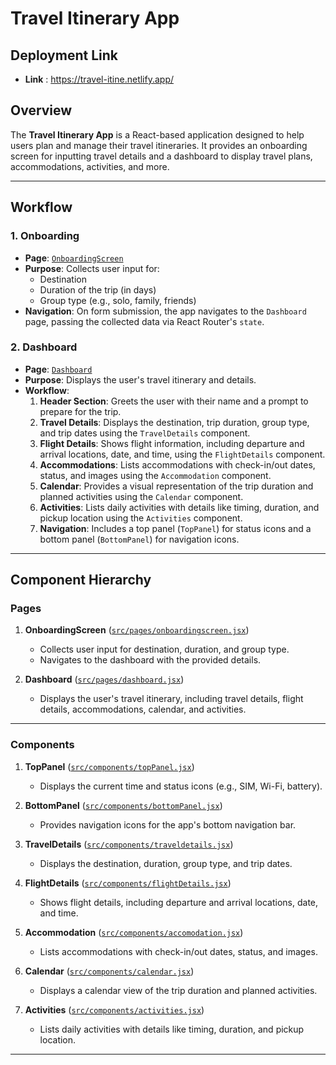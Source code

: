 # Travel Itinerary App
## Deployment Link

- **Link** : https://travel-itine.netlify.app/
  
## Overview
The **Travel Itinerary App** is a React-based application designed to help users plan and manage their travel itineraries. It provides an onboarding screen for inputting travel details and a dashboard to display travel plans, accommodations, activities, and more.

---

## Workflow

### 1. Onboarding
- **Page**: [`OnboardingScreen`](src/pages/onboardingscreen.jsx)
- **Purpose**: Collects user input for:
  - Destination
  - Duration of the trip (in days)
  - Group type (e.g., solo, family, friends)
- **Navigation**: On form submission, the app navigates to the `Dashboard` page, passing the collected data via React Router's `state`.

### 2. Dashboard
- **Page**: [`Dashboard`](src/pages/dashboard.jsx)
- **Purpose**: Displays the user's travel itinerary and details.
- **Workflow**:
  1. **Header Section**: Greets the user with their name and a prompt to prepare for the trip.
  2. **Travel Details**: Displays the destination, trip duration, group type, and trip dates using the `TravelDetails` component.
  3. **Flight Details**: Shows flight information, including departure and arrival locations, date, and time, using the `FlightDetails` component.
  4. **Accommodations**: Lists accommodations with check-in/out dates, status, and images using the `Accommodation` component.
  5. **Calendar**: Provides a visual representation of the trip duration and planned activities using the `Calendar` component.
  6. **Activities**: Lists daily activities with details like timing, duration, and pickup location using the `Activities` component.
  7. **Navigation**: Includes a top panel (`TopPanel`) for status icons and a bottom panel (`BottomPanel`) for navigation icons.

---

## Component Hierarchy

### Pages
1. **OnboardingScreen** ([`src/pages/onboardingscreen.jsx`](src/pages/onboardingscreen.jsx))
   - Collects user input for destination, duration, and group type.
   - Navigates to the dashboard with the provided details.

2. **Dashboard** ([`src/pages/dashboard.jsx`](src/pages/dashboard.jsx))
   - Displays the user's travel itinerary, including travel details, flight details, accommodations, calendar, and activities.

---

### Components
1. **TopPanel** ([`src/components/topPanel.jsx`](src/components/topPanel.jsx))
   - Displays the current time and status icons (e.g., SIM, Wi-Fi, battery).

2. **BottomPanel** ([`src/components/bottomPanel.jsx`](src/components/bottomPanel.jsx))
   - Provides navigation icons for the app's bottom navigation bar.

3. **TravelDetails** ([`src/components/traveldetails.jsx`](src/components/traveldetails.jsx))
   - Displays the destination, duration, group type, and trip dates.

4. **FlightDetails** ([`src/components/flightDetails.jsx`](src/components/flightDetails.jsx))
   - Shows flight details, including departure and arrival locations, date, and time.

5. **Accommodation** ([`src/components/accomodation.jsx`](src/components/accomodation.jsx))
   - Lists accommodations with check-in/out dates, status, and images.

6. **Calendar** ([`src/components/calendar.jsx`](src/components/calendar.jsx))
   - Displays a calendar view of the trip duration and planned activities.

7. **Activities** ([`src/components/activities.jsx`](src/components/activities.jsx))
   - Lists daily activities with details like timing, duration, and pickup location.

---
